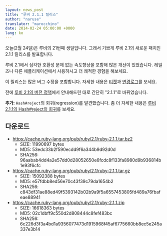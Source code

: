 ```yaml
---
layout: news_post
title: "루비 2.1.1 릴리스"
author: "naruse"
translator: "marocchino"
date: 2014-02-24 05:00:00 +0000
lang: ko
---
```


오늘(2월 24일)은 루비의 21번째 생일입니다.
그래서 기쁘게 루비 2.1의 새로운 패치인 2.1.1 릴리스를 발표합니다.

루비 2.1에서 심각한 호환성 문제 없는 속도향상을 포함해 많은 개선이 있었습니다.
레일즈나 다른 애플리케이션에서 사용하시고 더 쾌적한 경험을 해보세요.

이 릴리스는 많은 버그 수정을 포함합니다.
자세한 내용은 [티켓](https://bugs.ruby-lang.org/projects/ruby-21/issues?set_filter=1&amp;status_id=5)과
[변경로그](https://svn.ruby-lang.org/repos/ruby/tags/v2_1_1/ChangeLog)를 보세요.

전에 [루비 2.1의 버전 정책](https://www.ruby-lang.org/ko/news/2013/12/21/ruby-version-policy-changes-with-2-1-0/)에서 안내해드린 대로 간단히 "2.1.1"로 바뀌었습니다.

**추가:** `Hash#reject`의 회귀(regression)를 발견했습니다. 좀 더 자세한 내용은
[루비 2.1.1의 Hash#reject의 회귀](https://www.ruby-lang.org/ko/news/2014/03/10/regression-of-hash-reject-in-ruby-2-1-1/)를
보세요.

## 다운로드

* <https://cache.ruby-lang.org/pub/ruby/2.1/ruby-2.1.1.tar.bz2>
  * SIZE:   11990697 bytes
  * MD5:    53edc33b2f590ecdd9f6a344b9d92d0d
  * SHA256: 96aabab4dd4a2e57dd0d28052650e6fcdc8f133fa8980d9b936814b1e93f6cfc
* <https://cache.ruby-lang.org/pub/ruby/2.1/ruby-2.1.1.tar.gz>
  * SIZE:   15092388 bytes
  * MD5:    e57fdbb8ed56e70c43f39c79da1654b2
  * SHA256: c843df31ae88ed49f5393142b02b9a9f5a6557453805fd489a76fbafeae88941
* <https://cache.ruby-lang.org/pub/ruby/2.1/ruby-2.1.1.zip>
  * SIZE:   16618363 bytes
  * MD5:    02c1dbff9c550d2d808444c8fef483bc
  * SHA256: 6c226d3f3a4bd1a9356077473d1915968f45af6775660bb8ec5e245a337e3b14
